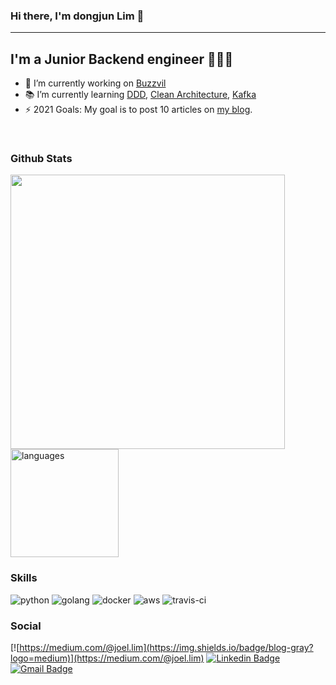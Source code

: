 ### Hi there, I'm dongjun Lim 👋 
---
## I'm a Junior Backend engineer 👨🏻‍💻
- 🔭  I’m currently working on [Buzzvil](https://www.buzzvil.com/ko/main)
- 📚  I’m currently learning [DDD](https://en.wikipedia.org/wiki/Domain-driven_design), [Clean Architecture](https://blog.cleancoder.com/uncle-bob/2012/08/13/the-clean-architecture.html), [Kafka](https://kafka.apache.org/)
- ⚡️  2021 Goals: My goal is to post 10 articles on [my blog](https://medium.com/@joel.lim).

<br>

### Github Stats
<p align="left">
<img src="https://github-readme-stats.dongjunlim.vercel.app/api?username=DongjunLim&count_private=true&show_icons=true&theme=buefy" width="439"/> 
<img src="https://github-readme-stats.dongjunlim.vercel.app/api/top-langs/?username=DongjunLim&theme=buefy&hide=css,swift&layout=compact&langs_count=8" alt="languages" height="173">
</p>

### Skills
![python](https://img.shields.io/badge/Python-blue?logo=python&logoColor=white)
![golang](https://img.shields.io/badge/Go-00ADD8?logo=go&logoColor=white)
![docker](https://img.shields.io/badge/Docker-2496ED?logo=docker&logoColor=white)
![aws](https://img.shields.io/badge/AWS-gray?logo=Amazon-AWS&logoColor=white)
![travis-ci](https://img.shields.io/badge/Travis--CI-3EAAAF?logo=Travis-CI&logoColor=white)

### Social
[![https://medium.com/@joel.lim](https://img.shields.io/badge/blog-gray?logo=medium)](https://medium.com/@joel.lim)
[![Linkedin Badge](https://img.shields.io/badge/-LinkedIn-blue?&logo=Linkedin&logoColor=white)](https://www.linkedin.com/in/dongjun-lim-0441a61b4)
[![Gmail Badge](https://img.shields.io/badge/Gmail-d14836?&logo=Gmail&logoColor=white&link=mailto:lacuna7304@gmail.com)](mailto:lacuna7304@gmail.com)
